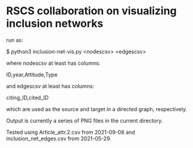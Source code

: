 # RSCS collaboration on visualizing inclusion networks

run as:

$ python3 inclusion-net-vis.py &lt;nodescsv&gt; &lt;edgescsv&gt;

where nodescsv at least has columns: 

ID,year,Attitude,Type

and edgescsv at least has columns:

citing_ID,cited_ID

which are used as the source and target in a directed graph, respectively.

Output is currently a series of PNG files in the current directory.

Tested using Article_attr.2.csv from 2021-09-08 and inclusion_net_edges.csv from 2021-05-29.


